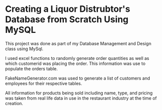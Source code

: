 # Creating a Liquor Distrubtor's Database from Scratch Using MySQL

This project was done as part of my Database Management and Design class using MySql.

I used excel functions to randomly generate order quantities as well as which customerid was placing the order.  This information was use to populate the orders table.

FakeNameGenerator.com was used to generate a list of customers and employees for their respective tables.

All information for products being sold including name, type, and pricing was taken from real life data in use in the restaurant industry at the time of creation.

